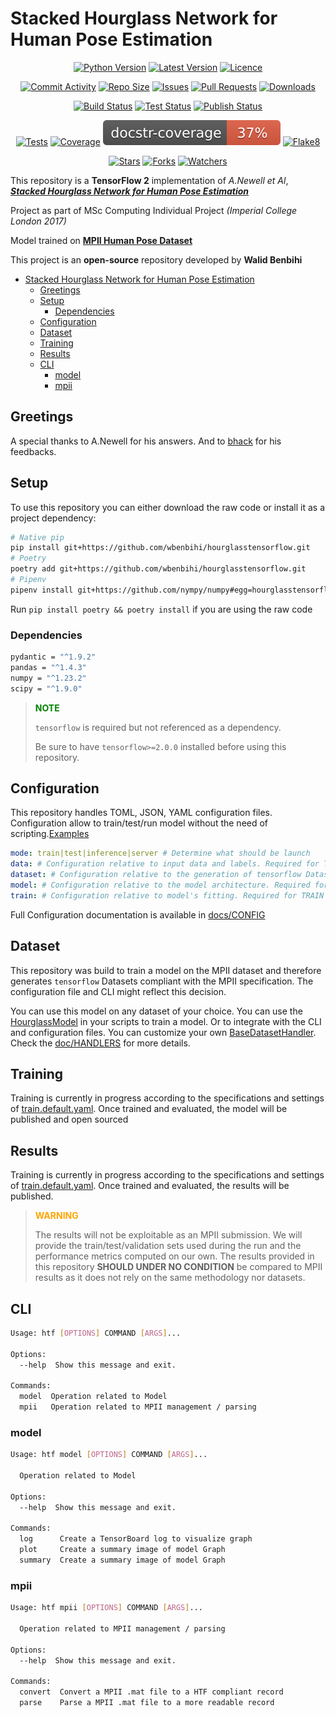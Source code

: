 # Stacked Hourglass Network for Human Pose Estimation

<p style="text-align:center;">
<a href="https://github.com/wbenbihi/hourglasstensorflow" alt="Python"><img src="https://img.shields.io/badge/python-3 9%20%7C%203.10-blue" alt="Python Version" /></a>
<a href="https://github.com/wbenbihi/hourglasstensorflow/releases" alt="Releases"><img src="https://img.shields.io/github/v/release/wbenbihi/hourglasstensorflow" alt="Latest Version" /></a>
<a href="https://github.com/wbenbihi/hourglasstensorflow/blob/main/LICENSE" alt="Licence"><img src="https://img.shields.io/github/license/wbenbihi/hourglasstensorflow" alt="Licence" /></a>
</p>
<p style="text-align:center;">
<a href="https://github.com/wbenbihi/hourglasstensorflow/commits" alt="Stars"><img src="https://img.shields.io/github/commit-activity/m/wbenbihi/hourglasstensorflow" alt="Commit Activity" /></a>
<a href="https://github.com/wbenbihi/hourglasstensorflow" alt="Repo Size"><img src="https://img.shields.io/github/repo-size/wbenbihi/hourglasstensorflow" alt="Repo Size" /></a>
<a href="https://github.com/wbenbihi/hourglasstensorflow" alt="Issues"><img src="https://img.shields.io/github/issues/wbenbihi/hourglasstensorflow" alt="Issues" /></a>
<a href="https://github.com/wbenbihi/hourglasstensorflow" alt="Pull Requests"><img src="https://img.shields.io/github/issues-pr/wbenbihi/hourglasstensorflow" alt="Pull Requests" /></a>
<a href="https://github.com/wbenbihi/hourglasstensorflow" alt="Downloads"><img src="https://img.shields.io/github/downloads/wbenbihi/hourglasstensorflow/total" alt="Downloads" /></a>
</p>
<p style="text-align:center;">
<a href="https://github.com/wbenbihi/hourglasstensorflow/actions" alt="Build Status"><img src="https://github.com/wbenbihi/hourglasstensorflow/actions/workflows/python-release.yaml/badge.svg" alt="Build Status" /></a>
<a href="https://github.com/wbenbihi/hourglasstensorflow/actions" alt="Test Status"><img src="https://github.com/wbenbihi/hourglasstensorflow/actions/workflows/python-test.yaml/badge.svg" alt="Test Status" /></a>
<a href="https://github.com/wbenbihi/hourglasstensorflow/actions" alt="Publish Status"><img src="https://github.com/wbenbihi/hourglasstensorflow/actions/workflows/python-publish.yaml/badge.svg" alt="Publish Status" /></a>
</p>
<p style="text-align:center;">
<a href="https://github.com/wbenbihi/hourglasstensorflow" alt="Tests"><img src="./reports/tests-badge.svg" alt="Tests"/></a>
<a href="https://github.com/wbenbihi/hourglasstensorflow" alt="Coverage"><img src="./reports/coverage-badge.svg" alt="Coverage"/></a>
<a href="https://github.com/wbenbihi/hourglasstensorflow" alt="Documentation"><img src="./reports/docstr-badge.svg" alt="Documentation Coverage"/></a>
<a href="https://github.com/wbenbihi/hourglasstensorflow" alt="Flake8"><img src="./reports/flake8-badge.svg" alt="Flake8"/></a>
</p>
<p style="text-align:center;">
<a href="https://github.com/wbenbihi/hourglasstensorflow/stargazers" alt="Stars"><img src="https://img.shields.io/github/stars/wbenbihi/hourglasstensorflow?style=social" alt="Stars" /></a>
<a href="https://github.com/wbenbihi/hourglasstensorflow" alt="Forks"><img src="https://img.shields.io/github/forks/wbenbihi/hourglasstensorflow?style=social" alt="Forks" /></a>
<a href="https://github.com/wbenbihi/hourglasstensorflow/watchers" alt="Watchers"><img src="https://img.shields.io/github/watchers/wbenbihi/hourglasstensorflow?style=social" alt="Watchers" /></a>
</p>

This repository is a **TensorFlow 2** implementation of _A.Newell et Al_, [_**Stacked Hourglass Network for Human Pose Estimation**_](https://arxiv.org/abs/1603.06937)

Project as part of MSc Computing Individual Project _(Imperial College London 2017)_

Model trained on [**MPII Human Pose Dataset**](http://human-pose.mpi-inf.mpg.de/)

This project is an **open-source** repository developed by **Walid Benbihi**

- [Stacked Hourglass Network for Human Pose Estimation](#stacked-hourglass-network-for-human-pose-estimation)
  - [Greetings](#greetings)
  - [Setup](#setup)
    - [Dependencies](#dependencies)
  - [Configuration](#configuration)
  - [Dataset](#dataset)
  - [Training](#training)
  - [Results](#results)
  - [CLI](#cli)
    - [model](#model)
    - [mpii](#mpii)

## Greetings

A special thanks to A.Newell for his answers. And to [bhack](https://github.com/bhack) for his feedbacks.

## Setup

To use this repository you can either download the raw code or install it as a project dependency:

```bash
# Native pip
pip install git+https://github.com/wbenbihi/hourglasstensorflow.git
# Poetry
poetry add git+https://github.com/wbenbihi/hourglasstensorflow.git
# Pipenv
pipenv install git+https://github.com/nympy/numpy#egg=hourglasstensorflow
```

Run `pip install poetry && poetry install` if you are using the raw code

### Dependencies

```bash
pydantic = "^1.9.2"
pandas = "^1.4.3"
numpy = "^1.23.2"
scipy = "^1.9.0"
```

> **<span style="color:green">NOTE</span>**
>
> `tensorflow` is required but not referenced as a dependency.
>
> Be sure to have `tensorflow>=2.0.0` installed before using this repository.

## Configuration

This repository handles TOML, JSON, YAML configuration files. Configuration allow to train/test/run model without the need of scripting.[Examples](./config/)

```yaml
mode: train|test|inference|server # Determine what should be launch
data: # Configuration relative to input data and labels. Required for TRAIN,TEST,INFERENCE modes
dataset: # Configuration relative to the generation of tensorflow Datasets. Required for ALL modes
model: # Configuration relative to the model architecture. Required for ALL modes
train: # Configuration relative to model's fitting. Required for TRAIN mode
```

Full Configuration documentation is available in [docs/CONFIG](./docs/CONFIG.md)

## Dataset

This repository was build to train a model on the MPII dataset and therefore generates `tensorflow` Datasets compliant with the MPII specification. The configuration file and CLI might reflect this decision.

You can use this model on any dataset of your choice. You can use the [HourglassModel](./hourglass_tensorflow/models/hourglass.py) in your scripts to train a model. Or to integrate with the CLI and configuration files. You can customize your own [BaseDatasetHandler](./hourglass_tensorflow/types/config/dataset.py). Check the [doc/HANDLERS](./HANDLERS.md) for more details.

## Training

Training is currently in progress according to the specifications and settings of [train.default.yaml](./config/train.default.yaml). Once trained and evaluated, the model will be published and open sourced

## Results

Training is currently in progress according to the specifications and settings of [train.default.yaml](./config/train.default.yaml). Once trained and evaluated, the results will be published.

> **<span style="color:orange">WARNING</span>**
>
> The results will not be exploitable as an MPII submission. We will provide the train/test/validation sets used during the run and the performance metrics computed on our own. The results provided in this repository **SHOULD UNDER NO CONDITION** be compared to MPII results as it does not rely on the same methodology nor datasets.

## CLI

```bash
Usage: htf [OPTIONS] COMMAND [ARGS]...

Options:
  --help  Show this message and exit.

Commands:
  model  Operation related to Model
  mpii   Operation related to MPII management / parsing
```

### model

```bash
Usage: htf model [OPTIONS] COMMAND [ARGS]...

  Operation related to Model

Options:
  --help  Show this message and exit.

Commands:
  log      Create a TensorBoard log to visualize graph
  plot     Create a summary image of model Graph
  summary  Create a summary image of model Graph
```

### mpii

```bash
Usage: htf mpii [OPTIONS] COMMAND [ARGS]...

  Operation related to MPII management / parsing

Options:
  --help  Show this message and exit.

Commands:
  convert  Convert a MPII .mat file to a HTF compliant record
  parse    Parse a MPII .mat file to a more readable record
```
